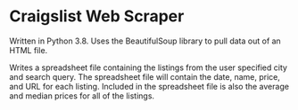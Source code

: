 # Craigslist Web Scraper

Written in Python 3.8. Uses the BeautifulSoup library to pull data out of an HTML file. 

Writes a spreadsheet file containing the listings from the user specified city and search query. The
spreadsheet file will contain the date, name, price, and URL for each listing. Included in the spreadsheet
file is also the average and median prices for all of the listings.
 